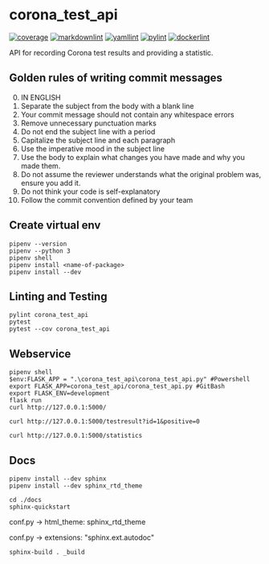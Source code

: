 # corona_test_api
[![coverage](https://gitlab.com/hs-karlsruhe.de/ws2020/zaan1018/corona_test_api/badges/master/coverage.svg)](https://hs-karlsruhe.gitlab.io/ws2020/zaan1018/corona_test_api/test/)
[![markdownlint](https://hs-karlsruhe.gitlab.io/ws2020/zaan1018/corona_test_api/badges/markdownlint.svg)](https://gitlab.com/hs-karlsruhe.de/ws2020/zaan1018/corona_test_api/commits/master)
[![yamllint](https://hs-karlsruhe.gitlab.io/ws2020/zaan1018/corona_test_api/badges/yamllint.svg)](https://gitlab.com/hs-karlsruhe.de/ws2020/zaan1018/corona_test_api/commits/master)
[![pylint](https://hs-karlsruhe.gitlab.io/ws2020/zaan1018/corona_test_api/badges/pylint.svg)](https://hs-karlsruhe.gitlab.io/ws2020/zaan1018/corona_test_api/lint/)
[![dockerlint](https://hs-karlsruhe.gitlab.io/ws2020/zaan1018/corona_test_api/badges/dockerlint.svg)](https://gitlab.com/hs-karlsruhe.de/ws2020/zaan1018/corona_test_api/commits/master)

API for recording Corona test results and providing a statistic.

## Golden rules of writing commit messages

0. IN ENGLISH
1. Separate the subject from the body with a blank line
2. Your commit message should not contain any whitespace errors
3. Remove unnecessary punctuation marks
4. Do not end the subject line with a period
5. Capitalize the subject line and each paragraph
6. Use the imperative mood in the subject line
7. Use the body to explain what changes you have made and why you made them.
8. Do not assume the reviewer understands what the original problem was, ensure you add it.
9. Do not think your code is self-explanatory
10. Follow the commit convention defined by your team

## Create virtual env

    pipenv --version
    pipenv --python 3
    pipenv shell
    pipenv install <name-of-package>
    pipenv install --dev

## Linting and Testing

    pylint corona_test_api
    pytest
    pytest --cov corona_test_api

## Webservice

    pipenv shell
    $env:FLASK_APP = ".\corona_test_api\corona_test_api.py" #Powershell
    export FLASK_APP=corona_test_api/corona_test_api.py #GitBash
    export FLASK_ENV=development
    flask run
    curl http://127.0.0.1:5000/

    curl http://127.0.0.1:5000/testresult?id=1&positive=0

    curl http://127.0.0.1:5000/statistics

## Docs

    pipenv install --dev sphinx
    pipenv install --dev sphinx_rtd_theme

    cd ./docs
    sphinx-quickstart

conf.py -> html_theme: sphinx_rtd_theme

conf.py -> extensions: "sphinx.ext.autodoc"

    sphinx-build . _build